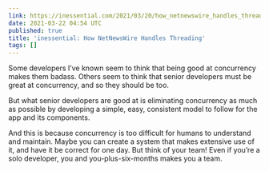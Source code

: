 ```yaml
---
link: https://inessential.com/2021/03/20/how_netnewswire_handles_threading
date: 2021-03-22 04:54 UTC
published: true
title: 'inessential: How NetNewsWire Handles Threading'
tags: []
---
```


Some developers I’ve known seem to think that being good at concurrency makes them badass. Others seem to think that senior developers must be great at concurrency, and so they should be too.

But what senior developers are good at is eliminating concurrency as much as possible by developing a simple, easy, consistent model to follow for the app and its components.

And this is because concurrency is too difficult for humans to understand and maintain. Maybe you can create a system that makes extensive use of it, and have it be correct for one day. But think of your team! Even if you’re a solo developer, you and you-plus-six-months makes you a team.
